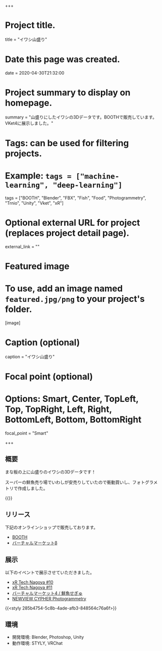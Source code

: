 +++
# Project title.
title = "イワシ山盛り"

# Date this page was created.
date = 2020-04-30T21:32:00

# Project summary to display on homepage.
summary = "山盛りにしたイワシの3Dデータです。BOOTHで販売しています。VKet4に展示しました。"

# Tags: can be used for filtering projects.
# Example: `tags = ["machine-learning", "deep-learning"]`
tags = ["BOOTH", "Blender", "FBX", "Fish", "Food", "Photogrammetry", "Trnio", "Unity", "Vket", "xR"]

# Optional external URL for project (replaces project detail page).
external_link = ""

# Featured image
# To use, add an image named `featured.jpg/png` to your project's folder. 
[image]
  # Caption (optional)
  caption = "イワシ山盛り"

  # Focal point (optional)
  # Options: Smart, Center, TopLeft, Top, TopRight, Left, Right, BottomLeft, Bottom, BottomRight
  focal_point = "Smart"

+++



## 概要

まな板の上に山盛りのイワシの3Dデータです！

スーパーの鮮魚売り場でいわしが安売りしていたので衝動買いし、フォトグラメトリで作成しました。

{{<twitter user="segur_vita" id="1228577507453984768" >}}



## リリース
下記のオンラインショップで販売しております。

- [BOOTH](https://segur.booth.pm/items/2024989)
- [バーチャルマーケットβ](https://www.v-market.work/ec/items/2504/detail/)



## 展示

以下のイベントで展示させていただきました。

- [xR Tech Nagoya #10](https://vrm-nagoya.connpass.com/event/167144/)
- [xR Tech Nagoya #11](https://vrm-nagoya.connpass.com/event/170700/)
- [バーチャルマーケット4 / 鮮魚せぎゅ](https://www.v-market.work/v4/catalog/circle/932)
- [NEWVIEW CYPHER Photogrammetry](https://newview.design/cypher/photogrammetry/)

{{<styly 285b4754-5c8b-4ade-afb3-848564c76a6f>}}



## 環境

- 開発環境: Blender, Photoshop, Unity
- 動作環境: STYLY, VRChat


